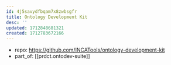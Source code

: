 ```yaml
---
id: 4j5savydfbqam7x8zwbsgfr
title: Ontology Development Kit
desc: ''
updated: 1712848681321
created: 1712783672166
---
```


- repo: https://github.com/INCATools/ontology-development-kit
- part_of: [[prdct.ontodev-suite]]